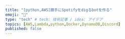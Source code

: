 ```yaml
---
title: "[python,AWS]勝手にSpotifyをdigるbotを作る"
emoji: "🐍"
type: "tech" # tech: 技術記事 / idea: アイデア
topics: [AWS,Lambda,python,Docker,DynamoDB,Discord]
published: false
---
```

